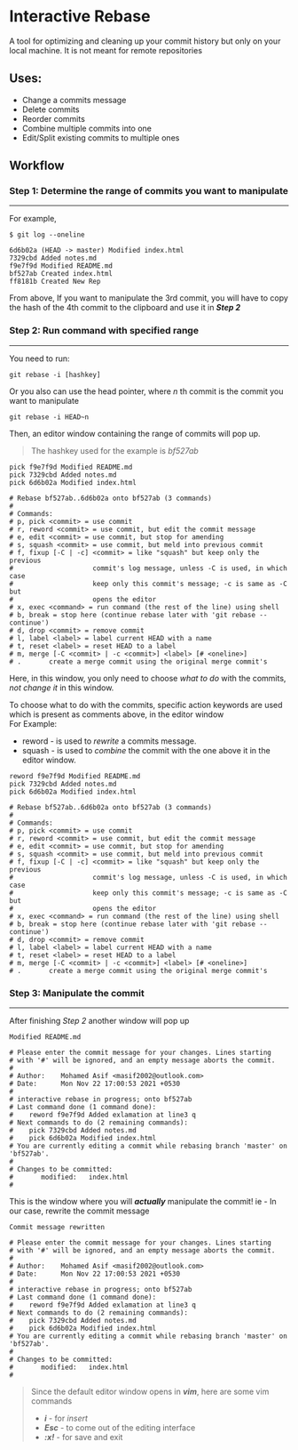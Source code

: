 # Interactive Rebase
 
A tool for optimizing and cleaning up your commit history but only on your local machine. It is not meant for remote repositories

## Uses:

+ Change a commits message
+ Delete commits
+ Reorder commits
+ Combine multiple commits into one
+ Edit/Split existing commits to multiple ones

## Workflow

### Step 1:  Determine the range of commits you want to manipulate
---
For example,
```
$ git log --oneline

6d6b02a (HEAD -> master) Modified index.html
7329cbd Added notes.md
f9e7f9d Modified README.md
bf527ab Created index.html
ff8181b Created New Rep

```
From above, If you want to manipulate the 3rd commit, you will have to copy the hash of the 4th commit to the clipboard and use it in **_Step 2_** 

### Step 2: Run command with specified range
---
You need to run:
```
git rebase -i [hashkey]
```

Or you also can use the head pointer, where _n_ th commit is the commit you want to manipulate
```
git rebase -i HEAD~n
```
Then, an editor window containing the range of commits will pop up.
> The hashkey used for the example is _bf527ab_
```
pick f9e7f9d Modified README.md
pick 7329cbd Added notes.md
pick 6d6b02a Modified index.html

# Rebase bf527ab..6d6b02a onto bf527ab (3 commands)
#
# Commands:
# p, pick <commit> = use commit
# r, reword <commit> = use commit, but edit the commit message
# e, edit <commit> = use commit, but stop for amending
# s, squash <commit> = use commit, but meld into previous commit
# f, fixup [-C | -c] <commit> = like "squash" but keep only the previous
#                    commit's log message, unless -C is used, in which case
#                    keep only this commit's message; -c is same as -C but
#                    opens the editor
# x, exec <command> = run command (the rest of the line) using shell
# b, break = stop here (continue rebase later with 'git rebase --continue')
# d, drop <commit> = remove commit
# l, label <label> = label current HEAD with a name
# t, reset <label> = reset HEAD to a label
# m, merge [-C <commit> | -c <commit>] <label> [# <oneline>]
# .       create a merge commit using the original merge commit's

```
Here, in this window, you only need to choose _what to do_ with the commits, _not change it_ in this window.  

  To choose what to do with the commits, specific action keywords are used which is present as comments above, in the editor window  
  For Example:
  + reword - is used to *_rewrite_* a commits message.
  + squash - is used to *_combine_* the commit with the one above it in the editor window.


```
reword f9e7f9d Modified README.md  
pick 7329cbd Added notes.md
pick 6d6b02a Modified index.html

# Rebase bf527ab..6d6b02a onto bf527ab (3 commands)
#
# Commands:
# p, pick <commit> = use commit
# r, reword <commit> = use commit, but edit the commit message
# e, edit <commit> = use commit, but stop for amending
# s, squash <commit> = use commit, but meld into previous commit
# f, fixup [-C | -c] <commit> = like "squash" but keep only the previous
#                    commit's log message, unless -C is used, in which case
#                    keep only this commit's message; -c is same as -C but
#                    opens the editor
# x, exec <command> = run command (the rest of the line) using shell
# b, break = stop here (continue rebase later with 'git rebase --continue')
# d, drop <commit> = remove commit
# l, label <label> = label current HEAD with a name
# t, reset <label> = reset HEAD to a label
# m, merge [-C <commit> | -c <commit>] <label> [# <oneline>]
# .       create a merge commit using the original merge commit's

```

### Step 3: Manipulate the commit
---

After finishing *Step 2* another window will pop up
```
Modified README.md

# Please enter the commit message for your changes. Lines starting
# with '#' will be ignored, and an empty message aborts the commit.
#
# Author:    Mohamed Asif <masif2002@outlook.com>
# Date:      Mon Nov 22 17:00:53 2021 +0530
#
# interactive rebase in progress; onto bf527ab
# Last command done (1 command done):
#    reword f9e7f9d Added exlamation at line3 q
# Next commands to do (2 remaining commands):
#    pick 7329cbd Added notes.md
#    pick 6d6b02a Modified index.html
# You are currently editing a commit while rebasing branch 'master' on 'bf527ab'.
#
# Changes to be committed:
#       modified:   index.html
#

```
This is the window where you will **_actually_** manipulate the commit! ie - In our case, rewrite the commit message
```
Commit message rewritten

# Please enter the commit message for your changes. Lines starting
# with '#' will be ignored, and an empty message aborts the commit.
#
# Author:    Mohamed Asif <masif2002@outlook.com>
# Date:      Mon Nov 22 17:00:53 2021 +0530
#
# interactive rebase in progress; onto bf527ab
# Last command done (1 command done):
#    reword f9e7f9d Added exlamation at line3 q
# Next commands to do (2 remaining commands):
#    pick 7329cbd Added notes.md
#    pick 6d6b02a Modified index.html
# You are currently editing a commit while rebasing branch 'master' on 'bf527ab'.
#
# Changes to be committed:
#       modified:   index.html
#

```
> Since the default editor window opens in **_vim_**, here are some vim commands  
> * **_i_** - for _insert_  
> * **_Esc_** - to come out of the editing interface
> * **_:x!_** - for save and exit


